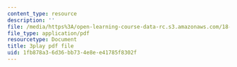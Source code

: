 ```yaml
---
content_type: resource
description: ''
file: /media/https%3A/open-learning-course-data-rc.s3.amazonaws.com/18-03-differential-equations-spring-2010/1fb878a36d36bb734e8ee41785f8302f_e3FfmXtkppM.pdf
file_type: application/pdf
resourcetype: Document
title: 3play pdf file
uid: 1fb878a3-6d36-bb73-4e8e-e41785f8302f
---
```

